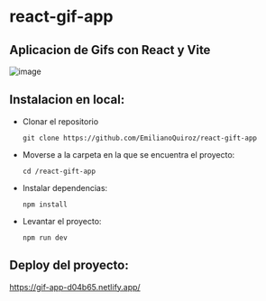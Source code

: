 # react-gif-app
## Aplicacion de Gifs con React y Vite

![image](https://github.com/EmilianoQuiroz/react-gift-app/assets/78452543/c88d272e-0335-4a81-a40e-f3a534562143)

## Instalacion en local:
- Clonar el repositorio
    
      git clone https://github.com/EmilianoQuiroz/react-gift-app

- Moverse a la carpeta en la que se encuentra el proyecto:

      cd /react-gift-app
      
- Instalar dependencias: 

      npm install
  
- Levantar el proyecto:

      npm run dev
      
## Deploy del proyecto:

https://gif-app-d04b65.netlify.app/

